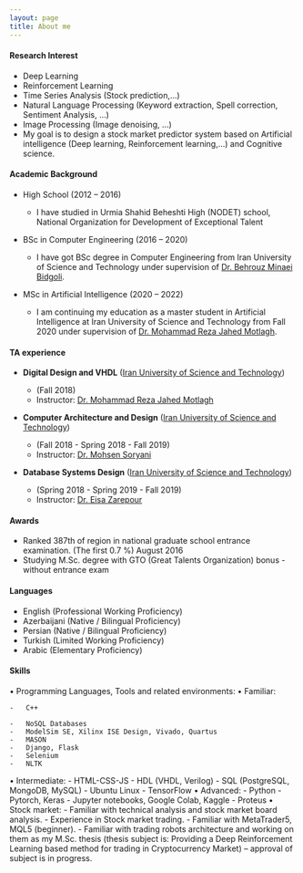 ```yaml
---
layout: page
title: About me
---
```


#### Research Interest
* Deep Learning  
* Reinforcement  Learning
* Time Series Analysis (Stock prediction,...)
* Natural Language Processing (Keyword extraction, Spell correction, Sentiment Analysis, …)
* Image Processing (Image denoising, …)
* My goal is to design a stock market predictor system based on Artificial intelligence (Deep learning, Reinforcement learning,...) and Cognitive science.


#### Academic Background

* High School (2012 – 2016)
  - I have studied in Urmia Shahid Beheshti High (NODET) school, National Organization for Development of Exceptional Talent

* BSc in Computer Engineering (2016 – 2020) 
  - I have got BSc degree in Computer Engineering from Iran University of Science and Technology under supervision of [Dr. Behrouz Minaei Bidgoli](http://minaei.iust.ac.ir/).


* MSc in Artificial Intelligence (2020 – 2022)
  - I am continuing my education as a master student in Artificial Intelligence at Iran University of Science and Technology from Fall 2020 under supervision of [Dr. Mohammad Reza Jahed Motlagh](http://ce.iust.ac.ir/content/1484/%D8%AF%DA%A9%D8%AA%D8%B1-%D8%AC%D8%A7%D9%87%D8%AF%D9%85%D8%B7%D9%84%D9%82).


#### TA experience

* __Digital Design and VHDL__ ([Iran University of Science and Technology](http://www.iust.ac.ir/en))
  - (Fall 2018)
  - Instructor: [Dr. Mohammad Reza Jahed Motlagh](http://ce.iust.ac.ir/content/1484/%D8%AF%DA%A9%D8%AA%D8%B1-%D8%AC%D8%A7%D9%87%D8%AF%D9%85%D8%B7%D9%84%D9%82)

* __Computer Architecture and Design__ ([Iran University of Science and Technology](http://www.iust.ac.ir/en))
  - (Fall 2018 - Spring 2018 - Fall 2019)
  - Instructor: [Dr. Mohsen Soryani](http://www.iust.ac.ir/content/1478/%D8%AF%DA%A9%D8%AA%D8%B1-%D8%B3%D8%B1%DB%8C%D8%A7%D9%86%DB%8C)

* __Database Systems Design__ ([Iran University of Science and Technology](http://www.iust.ac.ir/en))
  - (Spring 2018 - Spring 2019 - Fall 2019)
  - Instructor: [Dr. Eisa Zarepour](http://webpages.iust.ac.ir/zarepour/)

#### Awards
 - Ranked 387th of region in national graduate school entrance examination. (The first 0.7 %)  August 2016 
 - Studying M.Sc. degree with GTO (Great Talents Organization) bonus - without entrance exam


#### Languages
*	English (Professional Working Proficiency)
*	Azerbaijani (Native / Bilingual Proficiency) 
* Persian (Native / Bilingual Proficiency) 
*	Turkish (Limited Working Proficiency)
*	Arabic (Elementary Proficiency)


#### Skills
•	Programming Languages, Tools and related environments:
  •	Familiar:
  
    -	C++
    
    -	NoSQL Databases
    -	ModelSim SE, Xilinx ISE Design, Vivado, Quartus
    -	MASON
    -	Django, Flask
    -	Selenium
    -	NLTK
  •	Intermediate:
    -	HTML-CSS-JS
    -	HDL (VHDL, Verilog)
    -	SQL (PostgreSQL, MongoDB, MySQL)
    -	Ubuntu Linux
    -	TensorFlow
  •	Advanced:
    -	Python
    -	Pytorch, Keras
    -	Jupyter notebooks, Google Colab, Kaggle
    -	Proteus
•	Stock market: 
    -	Familiar with technical analysis and stock market board analysis.
    -	Experience in Stock market trading. 
    -	Familiar with MetaTrader5, MQL5 (beginner). 
    -	Familiar with trading robots architecture and working on them as my M.Sc. thesis (thesis subject is: Providing a Deep Reinforcement Learning based method for trading in  Cryptocurrency Market) – approval of subject is in progress.
